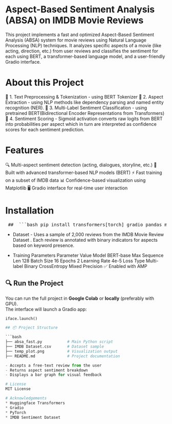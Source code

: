 # Aspect-Based Sentiment Analysis (ABSA) on IMDB Movie Reviews
This project implements a fast and optimized Aspect-Based Sentiment Analysis (ABSA) system for movie reviews using Natural Language Processing (NLP) techniques. It analyzes specific aspects of a movie (like acting, direction, etc.) from user reviews and classifies the sentiment for each using BERT, a transformer-based language model, and a user-friendly Gradio interface.

# About this Project
🔹 1. Text Preprocessing & Tokenization - using BERT Tokenizer
🔹 2. Aspect Extraction - using NLP methods like dependency parsing and named entity recognition (NER).
🔹 3. Multi-Label Sentiment Classification - using pretrained  BERT(Bidirectional Encoder Representations from Transformers)
🔹 4. Sentiment Scoring - Sigmoid activation converts raw logits from BERT into probabilities per aspect which in turn are interpreted as confidence scores for each sentiment prediction.

 # Features
🔍 Multi-aspect sentiment detection (acting, dialogues, storyline, etc.)
🧠 Built with advanced transformer-based NLP models (BERT)
⚡ Fast training on a subset of IMDB data
📊 Confidence-based visualization using Matplotlib
🖥️ Gradio interface for real-time user interaction

# Installation
<pre> ##  ```bash pip install transformers[torch] gradio pandas matplotlib --quiet ``` </pre>

* Dataset - Uses a sample of 2,000 reviews from the IMDB Movie Review Dataset .
Each review is annotated with binary indicators for aspects based on keyword presence.

* Training Parameters
Parameter	Value
Model	BERT-base
Max Sequence Len	128
Batch Size	16
Epochs	2
Learning Rate	4e-5
Loss Type	Multi-label Binary CrossEntropy
Mixed Precision	✅ Enabled with AMP

## 🔍 Run the Project

You can run the full project in **Google Colab** or **locally** (preferably with GPU).  
The interface will launch a Gradio app:

```python
iface.launch()

## 📦 Project Structure

```bash
├── absa_fast.py           # Main Python script
├── IMDB Dataset.csv       # Dataset sample
├── temp_plot.png          # Visualization output
├── README.md              # Project documentation

- Accepts a free-text review from the user
- Returns aspect sentiment breakdown
- Displays a bar graph for visual feedback

# License
MIT License

# Acknowledgements
* Huggingface Transformers
* Gradio
* PyTorch
* IMDB Sentiment Dataset
